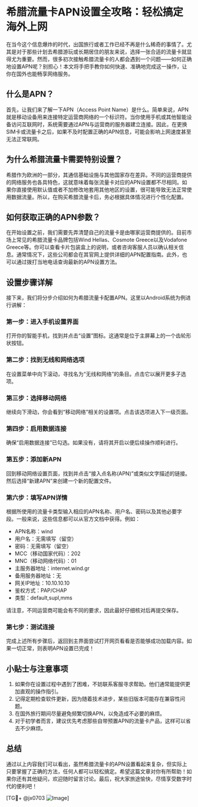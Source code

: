 # 希腊流量卡APN设置全攻略：轻松搞定海外上网

在当今这个信息爆炸的时代，出国旅行或者工作已经不再是什么稀奇的事情了。尤其是对于那些计划去希腊游玩或长期居住的朋友来说，选择一张合适的流量卡就显得尤为重要。然而，很多初次接触希腊流量卡的人都会遇到一个问题——如何正确地设置APN呢？别担心！本文将手把手教你如何快速、准确地完成这一操作，让你在国外也能畅享网络服务。

## 什么是APN？

首先，让我们来了解一下APN（Access Point Name）是什么。简单来说，APN就是移动设备用来连接特定运营商网络的一个标识符。当你使用手机或其他智能设备访问互联网时，系统需要通过APN与运营商的服务器建立连接。因此，在更换SIM卡或流量卡之后，如果不及时配置正确的APN信息，可能会影响上网速度甚至无法正常联网。

## 为什么希腊流量卡需要特别设置？

希腊作为欧洲的一部分，其通信基础设施与其他国家存在差异。不同的运营商提供的网络服务也各具特色，这就意味着每张流量卡对应的APN设置都不尽相同。如果你直接使用默认值或者不加修改地套用其他地区的设置，很可能导致无法正常使用数据流量。所以，在购买希腊流量卡后，务必根据具体情况进行个性化配置。

## 如何获取正确的APN参数？

在开始设置之前，我们需要先弄清楚自己的流量卡是由哪家运营商提供的。目前市场上常见的希腊流量卡品牌包括Wind Hellas、Cosmote Greece以及Vodafone Greece等。你可以查看卡片包装盒上的说明，或者咨询客服人员以确认相关信息。通常情况下，这些公司都会在其官网上提供详细的APN配置指南。此外，也可以通过拨打当地电话查询最新的APN设置方法。

## 设置步骤详解

接下来，我们将分步介绍如何为希腊流量卡配置APN。这里以Android系统为例进行讲解：

### 第一步：进入手机设置界面
打开你的智能手机，找到并点击“设置”图标。这通常是位于主屏幕上的一个齿轮形状按钮。

### 第二步：找到无线和网络选项
在设置菜单中向下滚动，寻找名为“无线和网络”的条目。点击它以展开更多子选项。

### 第三步：选择移动网络
继续向下滑动，你会看到“移动网络”相关的设置项。点击该选项进入下一级页面。

### 第四步：启用数据连接
确保“启用数据连接”已勾选。如果没有，请将其开启以便后续操作顺利进行。

### 第五步：添加新APN
回到移动网络设置页面，找到并点击“接入点名称(APN)”或类似文字描述的链接。然后选择“新建APN”来创建一个新的配置文件。

### 第六步：填写APN详情
根据所使用的流量卡类型输入相应的APN名称、用户名、密码以及其他必要字段。一般来说，这些信息都可以从官方文档中获得。例如：
- APN名称：wind
- 用户名：无需填写（留空）
- 密码：无需填写（留空）
- MCC（移动国家代码）：202
- MNC（移动网络代码）：01
- 主服务器地址：internet.wind.gr
- 备用服务器地址：无
- 网关IP地址：10.10.10.10
- 鉴权方式：PAP/CHAP
- 类型：default,supl,mms

请注意，不同运营商可能会有不同的要求，因此最好仔细核对后再提交保存。

### 第七步：测试连接
完成上述所有步骤后，返回到主界面尝试打开网页看看是否能够成功加载内容。如果一切正常，则表明APN设置已完成！

## 小贴士与注意事项

1. 如果你在设置过程中遇到了困难，不妨联系客服寻求帮助。他们通常能提供更加直观的操作指引。
2. 记得定期检查软件更新，因为随着技术进步，某些旧版本可能存在兼容性问题。
3. 在国外旅行期间尽量避免频繁切换APN，以免造成不必要的麻烦。
4. 对于初学者而言，建议优先考虑那些自带预置APN的流量卡产品，这样可以省去不少麻烦。

## 总结

通过以上内容我们可以看出，虽然希腊流量卡的APN设置看起来复杂，但实际上只要掌握了正确的方法，任何人都可以轻松搞定。希望这篇文章对你有所帮助！如果你还有其他疑问，欢迎随时留言讨论。最后，祝大家旅途愉快，尽情享受数字时代的便利吧！

[TG💪+ @jx0703 ![Image](https://github.com/user-attachments/assets/dbca1d08-cadb-493c-b0ec-ad6f7a83f270)]